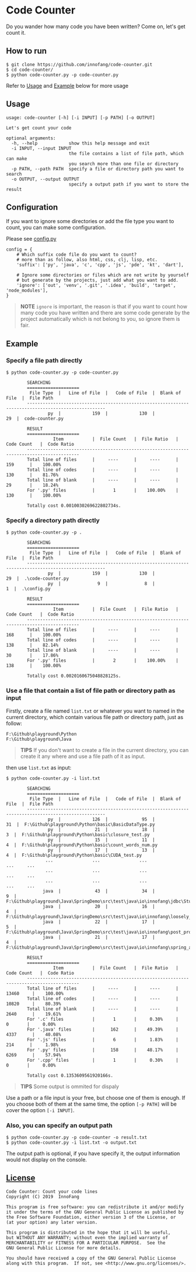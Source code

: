# Code Counter

Do you wander how many code you have been written? Come on, let's get count it.

## How to run

```shell
$ git clone https://github.com/innofang/code-counter.git
$ cd code-counter/
$ python code-counter.py -p code-counter.py
```

Refer to [Usage](#usage) and [Example](#example) below for more usage

<h2 id="usage">Usage</h2>

```shell 
usage: code-counter [-h] [-i INPUT] [-p PATH] [-o OUTPUT]

Let's get count your code

optional arguments:
  -h, --help            show this help message and exit
  -i INPUT, --input INPUT
                        the file contains a list of file path, which can make
                        you search more than one file or directory
  -p PATH, --path PATH  specify a file or directory path you want to search
  -o OUTPUT, --output OUTPUT
                        specify a output path if you want to store the result

```

## Configuration

If you want to ignore some directories or add the file type you want to count, you can make some configuration.

Please see [config.py](config.py)

```
config = {
    # Which suffix code file do you want to count?
    # more than as follow, also html, css, clj, lisp, etc.
    'suffix': ['py', 'java', 'c', 'cpp', 'js', 'pde', 'kt', 'dart'],

    # Ignore some directories or files which are not write by yourself
    # but generate by the projects, just add what you want to add.
    'ignore': ['out', 'venv', '.git', '.idea', 'build', 'target', 'node_modules'],
}
```

> **NOTE** `ignore` is important, the reason is that if you want to count how many code you have written and there are some code generate by the project automatically which is not belong to you, so ignore them is fair.

<h2 id="example">Example</h2>

### Specify a file path directly

```shell
$ python code-counter.py -p code-counter.py

        SEARCHING
        ====================
         File Type  |   Line of File  |   Code of File  |  Blank of File  |  File Path
        ----------------------------------------------------------------------------------------------------
                py  |            159  |            130  |             29  |  code-counter.py

        RESULT
        ====================
                  Item           |  File Count   |  File Ratio   |  Code Count   |  Code Ratio
        ------------------------------------------------------------------------------------------
        Total line of files      |     ----      |     ----      |      159      |    100.00%
        Total line of codes      |     ----      |     ----      |      130      |    81.76%
        Total line of blank      |     ----      |     ----      |      29       |    18.24%
        For '.py' files          |       1       |    100.00%    |      130      |    100.00%

        Totally cost 0.0010030269622802734s.

```

### Specify a directory path directly

```shell
$ python code-counter.py -p .

        SEARCHING
        ====================
         File Type  |   Line of File  |   Code of File  |  Blank of File  |  File Path
        ----------------------------------------------------------------------------------------------------
                py  |            159  |            130  |             29  |  .\code-counter.py
                py  |              9  |              8  |              1  |  .\config.py

        RESULT
        ====================
                  Item           |  File Count   |  File Ratio   |  Code Count   |  Code Ratio
        ------------------------------------------------------------------------------------------
        Total line of files      |     ----      |     ----      |      168      |    100.00%
        Total line of codes      |     ----      |     ----      |      138      |    82.14%
        Total line of blank      |     ----      |     ----      |      30       |    17.86%
        For '.py' files          |       2       |    100.00%    |      138      |    100.00%

        Totally cost 0.0020160675048828125s.

```

### Use a file that contain a list of file path or directory path as input

Firstly, create a file named `list.txt` or whatever you want to named in the current directory, which contain various file path or directory path, just as follow:

```
F:\Github\playground\Python
F:\Github\playground\Java
```

> **TIPS** If you don't want to create a file in the current directory, you can create it any where and use a file path of it as input.

then use `list.txt` as input:

```shell
$ python code-counter.py -i list.txt

        SEARCHING
        ====================
         File Type  |   Line of File  |   Code of File  |  Blank of File  |  File Path
        ----------------------------------------------------------------------------------------------------
                py  |            126  |             95  |             31  |  F:\Github\playground\Python\basic\BasicDataType.py
                py  |             21  |             18  |              3  |  F:\Github\playground\Python\basic\closure_test.py
                py  |             15  |             11  |              4  |  F:\Github\playground\Python\basic\count_words_num.py
                py  |             17  |             13  |              4  |  F:\Github\playground\Python\basic\CUDA_test.py
               ...               ...               ...               ...     ...
               ...               ...               ...               ...     ...
               ...               ...               ...               ...     ...
              java  |             43  |             34  |              9  |  F:\Github\playground\Java\SpringDemo\src\test\java\io\innofang\jdbc\StudentJdbcTemplateTest.java
              java  |             20  |             16  |              4  |  F:\Github\playground\Java\SpringDemo\src\test\java\io\innofang\loosely_coupled\OutputHelperTest.java
              java  |             22  |             17  |              5  |  F:\Github\playground\Java\SpringDemo\src\test\java\io\innofang\post_processor\MessageTest.java
              java  |             21  |             17  |              4  |  F:\Github\playground\Java\SpringDemo\src\test\java\io\innofang\spring_auto\service\CustomerServiceTest.java

        RESULT
        ====================
                  Item           |  File Count   |  File Ratio   |  Code Count   |  Code Ratio
        ------------------------------------------------------------------------------------------
        Total line of files      |     ----      |     ----      |     13460     |    100.00%
        Total line of codes      |     ----      |     ----      |     10820     |    80.39%
        Total line of blank      |     ----      |     ----      |     2640      |    19.61%
        For '.c' files           |       1       |     0.30%     |       0       |     0.00%
        For '.java' files        |      162      |    49.39%     |     4337      |    40.08%
        For '.js' files          |       6       |     1.83%     |      214      |     1.98%
        For '.py' files          |      158      |    48.17%     |     6269      |    57.94%
        For '.cpp' files         |       1       |     0.30%     |       0       |     0.00%

        Totally cost 0.1353609561920166s.

```

> **TIPS** Some output is ommited for dispaly

Use a path or a file input is your free, but choose one of them is enough.
If you choose both of them at the same time, the option `[-p PATH]` will be cover the option `[-i INPUT]`.

### Also, you can specify an output path

```shell
$ python code-counter.py -p code-counter -o result.txt
$ python code-counter.py -i list.txt -o output.txt
```

The output path is optional, if you have specify it, the output information would not display on the console.

## [License](./LICENSE)

    Code Counter: Count your code lines
    Copyright (C) 2019  InnoFang

    This program is free software: you can redistribute it and/or modify
    it under the terms of the GNU General Public License as published by
    the Free Software Foundation, either version 3 of the License, or
    (at your option) any later version.

    This program is distributed in the hope that it will be useful,
    but WITHOUT ANY WARRANTY; without even the implied warranty of
    MERCHANTABILITY or FITNESS FOR A PARTICULAR PURPOSE.  See the
    GNU General Public License for more details.

    You should have received a copy of the GNU General Public License
    along with this program.  If not, see <http://www.gnu.org/licenses/>.
